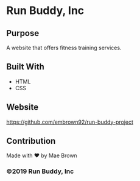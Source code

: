 # Run Buddy, Inc

## Purpose

A website that offers fitness training services.

## Built With

- HTML
- CSS

## Website

https://github.com/embrown92/run-buddy-project

## Contribution

Made with ❤️ by Mae Brown

### ©️2019 Run Buddy, Inc
